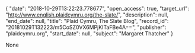 {
  "date": "2018-10-29T13:22:23.778677", 
  "open_access": true, 
  "target_url": "http://www.english.plaidcymru.org/the-slate/", 
  "description": null, 
  "end_date": null, 
  "title": "Plaid Cymru, The Slate Blog", 
  "record_id": "20181029T132223/m5CoSZ0VX6MPjKITaFBe4A==", 
  "publisher": "plaidcymru.org", 
  "start_date": null, 
  "subject": "Margaret Thatcher"
}

None